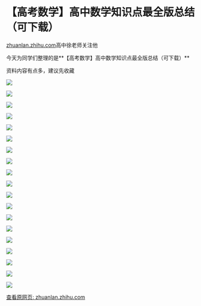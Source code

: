# 【高考数学】高中数学知识点最全版总结（可下载）

[zhuanlan.zhihu.com](https://zhuanlan.zhihu.com/p/133296596)高中徐老师关注他

今天为同学们整理的是**【高考数学】高中数学知识点最全版总结（可下载）**

资料内容有点多，建议先收藏

![](https://cubox.pro/c/filters:no_upscale()?imageUrl=https%3A%2F%2Fpic1.zhimg.com%2Fv2-a924370f32e81d005e4982dca6feab40_b.jpg)

![](https://cubox.pro/c/filters:no_upscale()?imageUrl=https%3A%2F%2Fpic4.zhimg.com%2Fv2-f1e0ef016caabd6e8756e4653a3fc217_b.jpg)

![](https://cubox.pro/c/filters:no_upscale()?imageUrl=https%3A%2F%2Fpic2.zhimg.com%2Fv2-b6b0c0a1a12a95cff15a1382da4ef3e1_b.jpg)

![](https://cubox.pro/c/filters:no_upscale()?imageUrl=https%3A%2F%2Fpic2.zhimg.com%2Fv2-1f76d734aa523ef890b441ac20d60299_b.jpg)

![](https://cubox.pro/c/filters:no_upscale()?imageUrl=https%3A%2F%2Fpic2.zhimg.com%2Fv2-1a8771b82365f161a084cdfbebc868a1_b.jpg)

![](https://cubox.pro/c/filters:no_upscale()?imageUrl=https%3A%2F%2Fpic4.zhimg.com%2Fv2-b12f354cdb1fc362c7c46eaabacadddf_b.jpg)

![](https://cubox.pro/c/filters:no_upscale()?imageUrl=https%3A%2F%2Fpic2.zhimg.com%2Fv2-2636855da4a2e0b4116f7d99c7e4dfcd_b.jpg)

![](https://cubox.pro/c/filters:no_upscale()?imageUrl=https%3A%2F%2Fpic2.zhimg.com%2Fv2-3896c026c51b0812d0fdd9030fffd059_b.jpg)

![](https://cubox.pro/c/filters:no_upscale()?imageUrl=https%3A%2F%2Fpic3.zhimg.com%2Fv2-c7c8dca07534e163ff6a0ce17164cd86_b.jpg)

![](https://cubox.pro/c/filters:no_upscale()?imageUrl=https%3A%2F%2Fpic3.zhimg.com%2Fv2-a40f3eb53ef67af3912549cdab9db3da_b.jpg)

![](https://cubox.pro/c/filters:no_upscale()?imageUrl=https%3A%2F%2Fpic4.zhimg.com%2Fv2-114a8d1d9af37a80fe40e3e22d914967_b.jpg)

![](https://cubox.pro/c/filters:no_upscale()?imageUrl=https%3A%2F%2Fpic3.zhimg.com%2Fv2-de1543841bad5c6d7198066d66ff4b1e_b.jpg)

![](https://cubox.pro/c/filters:no_upscale()?imageUrl=https%3A%2F%2Fpic1.zhimg.com%2Fv2-2bdae0f75f1300c00c63645c564856c8_b.jpg)

![](https://cubox.pro/c/filters:no_upscale()?imageUrl=https%3A%2F%2Fpic3.zhimg.com%2Fv2-c3521305986b47af57686e866766083e_b.jpg)

![](https://cubox.pro/c/filters:no_upscale()?imageUrl=https%3A%2F%2Fpic4.zhimg.com%2Fv2-9ce1162db5663bf51ce5b3683b52a28f_b.jpg)

![](https://cubox.pro/c/filters:no_upscale()?imageUrl=https%3A%2F%2Fpic1.zhimg.com%2Fv2-16352c36e9659be74479d9176f8098bc_b.jpg)

![](https://cubox.pro/c/filters:no_upscale()?imageUrl=https%3A%2F%2Fpic2.zhimg.com%2Fv2-df6c8b3c2c66bfd84e22c4dee630c47d_b.jpg)

![](https://cubox.pro/c/filters:no_upscale()?imageUrl=https%3A%2F%2Fpic3.zhimg.com%2Fv2-7b12734bc1d8be811f2a4b1981e3443a_b.jpg)

![](https://cubox.pro/c/filters:no_upscale()?imageUrl=https%3A%2F%2Fpic4.zhimg.com%2Fv2-fce59143df5d37d79d93284b8860fe93_b.jpg)

[查看原网页: zhuanlan.zhihu.com](https://zhuanlan.zhihu.com/p/133296596)